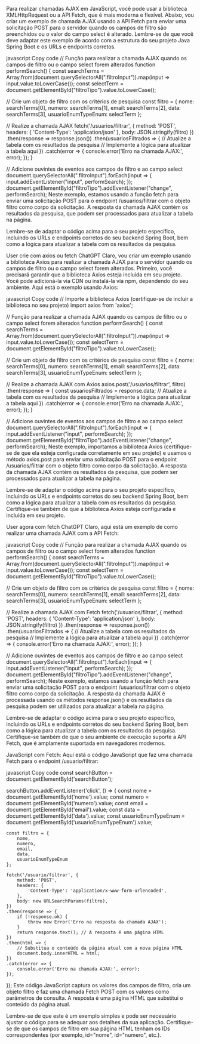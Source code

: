 Para realizar chamadas AJAX em JavaScript, você pode usar a biblioteca XMLHttpRequest ou a API Fetch, que é mais moderna e flexível. Abaixo, vou criar um exemplo de chamada AJAX usando a API Fetch para enviar uma solicitação POST para o servidor quando os campos de filtro são preenchidos ou o valor do campo select é alterado. Lembre-se de que você deve adaptar este exemplo de acordo com a estrutura do seu projeto Java Spring Boot e os URLs e endpoints corretos.

javascript
Copy code
// Função para realizar a chamada AJAX quando os campos de filtro ou o campo select forem alterados
function performSearch() {
const searchTerms = Array.from(document.querySelectorAll(".filtroInput")).map(input => input.value.toLowerCase());
const selectTerm = document.getElementById("filtroTipo").value.toLowerCase();

// Crie um objeto de filtro com os critérios de pesquisa
const filtro = {
nome: searchTerms[0],
numero: searchTerms[1],
email: searchTerms[2],
data: searchTerms[3],
usuarioEnumTypeEnum: selectTerm
};

// Realize a chamada AJAX
fetch('/usuarios/filtrar', {
method: 'POST',
headers: {
'Content-Type': 'application/json'
},
body: JSON.stringify(filtro)
})
.then(response => response.json())
.then(usuariosFiltrados => {
// Atualize a tabela com os resultados da pesquisa
// Implemente a lógica para atualizar a tabela aqui
})
.catch(error => {
console.error('Erro na chamada AJAX:', error);
});
}

// Adicione ouvintes de eventos aos campos de filtro e ao campo select
document.querySelectorAll(".filtroInput").forEach(input => {
input.addEventListener("input", performSearch);
});
document.getElementById("filtroTipo").addEventListener("change", performSearch);
Neste exemplo, estamos usando a função fetch para enviar uma solicitação POST para o endpoint /usuarios/filtrar com o objeto filtro como corpo da solicitação. A resposta da chamada AJAX contém os resultados da pesquisa, que podem ser processados para atualizar a tabela na página.

Lembre-se de adaptar o código acima para o seu projeto específico, incluindo os URLs e endpoints corretos do seu backend Spring Boot, bem como a lógica para atualizar a tabela com os resultados da pesquisa.




User
crie com axios ou fetch
ChatGPT
Claro, vou criar um exemplo usando a biblioteca Axios para realizar a chamada AJAX para o servidor quando os campos de filtro ou o campo select forem alterados. Primeiro, você precisará garantir que a biblioteca Axios esteja incluída em seu projeto. Você pode adicioná-la via CDN ou instalá-la via npm, dependendo do seu ambiente. Aqui está o exemplo usando Axios:

javascript
Copy code
// Importe a biblioteca Axios (certifique-se de incluir a biblioteca no seu projeto)
import axios from 'axios';

// Função para realizar a chamada AJAX quando os campos de filtro ou o campo select forem alterados
function performSearch() {
const searchTerms = Array.from(document.querySelectorAll(".filtroInput")).map(input => input.value.toLowerCase());
const selectTerm = document.getElementById("filtroTipo").value.toLowerCase();

// Crie um objeto de filtro com os critérios de pesquisa
const filtro = {
nome: searchTerms[0],
numero: searchTerms[1],
email: searchTerms[2],
data: searchTerms[3],
usuarioEnumTypeEnum: selectTerm
};

// Realize a chamada AJAX com Axios
axios.post('/usuarios/filtrar', filtro)
.then(response => {
const usuariosFiltrados = response.data;
// Atualize a tabela com os resultados da pesquisa
// Implemente a lógica para atualizar a tabela aqui
})
.catch(error => {
console.error('Erro na chamada AJAX:', error);
});
}

// Adicione ouvintes de eventos aos campos de filtro e ao campo select
document.querySelectorAll(".filtroInput").forEach(input => {
input.addEventListener("input", performSearch);
});
document.getElementById("filtroTipo").addEventListener("change", performSearch);
Neste exemplo, importamos a biblioteca Axios (certifique-se de que ela esteja configurada corretamente em seu projeto) e usamos o método axios.post para enviar uma solicitação POST para o endpoint /usuarios/filtrar com o objeto filtro como corpo da solicitação. A resposta da chamada AJAX contém os resultados da pesquisa, que podem ser processados para atualizar a tabela na página.

Lembre-se de adaptar o código acima para o seu projeto específico, incluindo os URLs e endpoints corretos do seu backend Spring Boot, bem como a lógica para atualizar a tabela com os resultados da pesquisa. Certifique-se também de que a biblioteca Axios esteja configurada e incluída em seu projeto.




User
agora com fetch
ChatGPT
Claro, aqui está um exemplo de como realizar uma chamada AJAX com a API Fetch:

javascript
Copy code
// Função para realizar a chamada AJAX quando os campos de filtro ou o campo select forem alterados
function performSearch() {
const searchTerms = Array.from(document.querySelectorAll(".filtroInput")).map(input => input.value.toLowerCase());
const selectTerm = document.getElementById("filtroTipo").value.toLowerCase();

// Crie um objeto de filtro com os critérios de pesquisa
const filtro = {
nome: searchTerms[0],
numero: searchTerms[1],
email: searchTerms[2],
data: searchTerms[3],
usuarioEnumTypeEnum: selectTerm
};

// Realize a chamada AJAX com Fetch
fetch('/usuarios/filtrar', {
method: 'POST',
headers: {
'Content-Type': 'application/json'
},
body: JSON.stringify(filtro)
})
.then(response => response.json())
.then(usuariosFiltrados => {
// Atualize a tabela com os resultados da pesquisa
// Implemente a lógica para atualizar a tabela aqui
})
.catch(error => {
console.error('Erro na chamada AJAX:', error);
});
}

// Adicione ouvintes de eventos aos campos de filtro e ao campo select
document.querySelectorAll(".filtroInput").forEach(input => {
input.addEventListener("input", performSearch);
});
document.getElementById("filtroTipo").addEventListener("change", performSearch);
Neste exemplo, estamos usando a função fetch para enviar uma solicitação POST para o endpoint /usuarios/filtrar com o objeto filtro como corpo da solicitação. A resposta da chamada AJAX é processada usando os métodos response.json() e os resultados da pesquisa podem ser utilizados para atualizar a tabela na página.

Lembre-se de adaptar o código acima para o seu projeto específico, incluindo os URLs e endpoints corretos do seu backend Spring Boot, bem como a lógica para atualizar a tabela com os resultados da pesquisa. Certifique-se também de que o seu ambiente de execução suporte a API Fetch, que é amplamente suportada em navegadores modernos.



JavaScript com Fetch:
Aqui está o código JavaScript que faz uma chamada Fetch para o endpoint /usuario/filtrar:

javascript
Copy code
const searchButton = document.getElementById('searchButton');

searchButton.addEventListener('click', () => {
const nome = document.getElementById('nome').value;
const numero = document.getElementById('numero').value;
const email = document.getElementById('email').value;
const data = document.getElementById('data').value;
const usuarioEnumTypeEnum = document.getElementById('usuarioEnumTypeEnum').value;

    const filtro = {
        nome,
        numero,
        email,
        data,
        usuarioEnumTypeEnum
    };

    fetch('/usuario/filtrar', {
        method: 'POST',
        headers: {
            'Content-Type': 'application/x-www-form-urlencoded',
        },
        body: new URLSearchParams(filtro),
    })
    .then(response => {
        if (!response.ok) {
            throw new Error('Erro na resposta da chamada AJAX');
        }
        return response.text(); // A resposta é uma página HTML
    })
    .then(html => {
        // Substitua o conteúdo da página atual com a nova página HTML
        document.body.innerHTML = html;
    })
    .catch(error => {
        console.error('Erro na chamada AJAX:', error);
    });
});
Este código JavaScript captura os valores dos campos de filtro, cria um objeto filtro e faz uma chamada Fetch POST com os valores como parâmetros de consulta. A resposta é uma página HTML que substitui o conteúdo da página atual.

Lembre-se de que este é um exemplo simples e pode ser necessário ajustar o código para se adequar aos detalhes da sua aplicação. Certifique-se de que os campos de filtro em sua página HTML tenham os IDs correspondentes (por exemplo, id="nome", id="numero", etc.).


